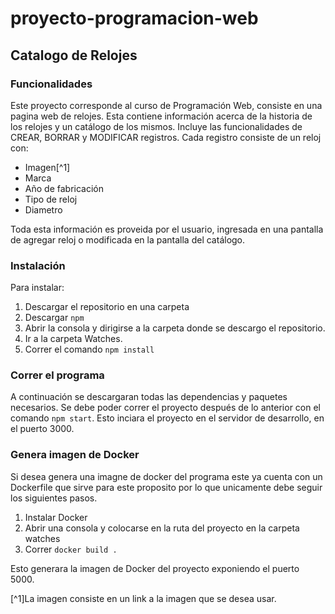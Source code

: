 # proyecto-programacion-web
## Catalogo de Relojes

### Funcionalidades

Este proyecto corresponde al curso de Programación Web, consiste en una pagina web de relojes. Esta contiene información acerca de la historia de los relojes y un catálogo de los mismos. Incluye las funcionalidades de CREAR, BORRAR y MODIFICAR registros. Cada registro consiste de un reloj con: 
- Imagen[^1]
- Marca
- Año de fabricación
- Tipo de reloj
- Diametro

Toda esta información es proveida por el usuario, ingresada en una pantalla de agregar reloj o modificada en la pantalla del catálogo.  

### Instalación

Para instalar:
1. Descargar el repositorio en una carpeta
2. Descargar `npm`
3. Abrir la consola y dirigirse a la carpeta donde se descargo el repositorio.
4. Ir a la carpeta Watches.
5. Correr el comando `npm install`

### Correr el programa

A continuación se descargaran todas las dependencias y paquetes necesarios. Se debe poder correr el proyecto después de lo anterior con el comando `npm start`. Esto inciara el proyecto en el servidor de desarrollo, en el puerto 3000.

### Genera imagen de Docker

Si desea genera una imagne de docker del programa este ya cuenta con un Dockerfile que sirve para este proposito por lo que unicamente debe seguir los siguientes pasos.

1. Instalar Docker
2. Abrir una consola y colocarse en la ruta del proyecto en la carpeta watches
3. Correr `docker build .`

Esto generara la imagen de Docker del proyecto exponiendo el puerto 5000.

[^1]La imagen consiste en un link a la imagen que se desea usar.
